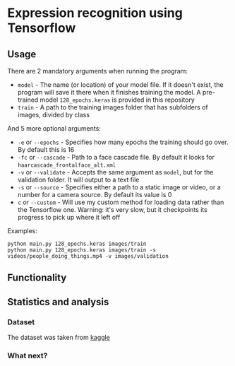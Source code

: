 # Expression recognition using Tensorflow

## Usage

There are 2 mandatory arguments when running the program:
 - `model` - The name (or location) of your model file. If it doesn't exist, the program will save it there when it finishes training the model. A pre-trained model `128_epochs.keras` is provided in this repository
 - `train` - A path to the training images folder that has subfolders of images, divided by class

And 5 more optional arguments:
 - `-e` or `--epochs` - Specifies how many epochs the training should go over. By default this is 16
 - `-fc` or `--cascade` - Path to a face cascade file. By default it looks for `haarcascade_frontalface_alt.xml`
 - `-v` or `--validate` - Accepts the same argument as `model`, but for the validation folder. It will output to a text file
 - `-s` or `--source` - Specifies either a path to a static image or video, or a number for a camera source. By default its value is 0
 - `c` or `--custom` - Will use my custom method for loading data rather than the Tensorflow one. Warning: it's very slow, but it checkpoints its progress to pick up where it left off

Examples: 
```
python main.py 128_epochs.keras images/train
python main.py 128_epochs.keras images/train -s videos/people_doing_things.mp4 -v images/validation
```

## Functionality

## Statistics and analysis

### Dataset
The dataset was taken from [kaggle](https://www.kaggle.com/datasets/jonathanoheix/face-expression-recognition-dataset)

### What next?
